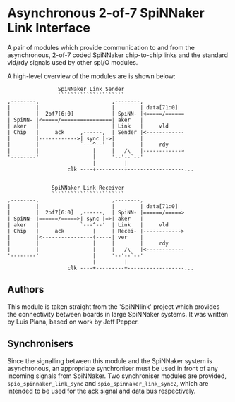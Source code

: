 Asynchronous 2-of-7 SpiNNaker Link Interface
============================================

A pair of modules which provide communication to and from the asynchronous,
2-of-7 coded SpiNNaker chip-to-chip links and the standard vld/rdy signals used
by other spI/O modules.

A high-level overview of the modules are is shown below:

	                SpiNNaker Link Sender
	                `````````````````````
	,--------,                       ,--------,
	|        |                       |        | data[71:0]  
	|        |  2of7[6:0]            | SpiNN- |<=====/======
	| SpiNN- |<=====/================| aker   |
	| aker   |                       | Link   |     vld
	| Chip   |     ack     ,------,  | Sender |<------------
	|        |------------>| sync |->|        |
	|        |             `---^--'  |        |     rdy
	|        |                 |     |   /\   |------------>
	'--------'                 |     '--'--`--'
	                           |         |
	                   clk ----+---------+------------------...


	              SpiNNaker Link Receiver
	              ```````````````````````
	,--------,                       ,--------,
	|        |                       |        | data[71:0]  
	|        |  2of7[6:0]  ,------,  | SpiNN- |======/=====>
	| SpiNN- |======/=====>| sync |=>| aker   |
	| aker   |             `---^--'  | Link   |     vld
	| Chip   |     ack         |     | Recei- |------------>
	|        |<----------------(-----| ver    |
	|        |                 |     |        |     rdy
	|        |                 |     |   /\   |<------------
	'--------'                 |     '--'--`--'
	                           |         |
	                   clk ----+---------+------------------...


Authors
-------

This module is taken straight from the 'SpiNNlink' project which provides the
connectivity between boards in large SpiNNaker systems. It was written by Luis
Plana, based on work by Jeff Pepper.


Synchronisers
-------------

Since the signalling between this module and the SpiNNaker system is
asynchronous, an appropriate synchroniser must be used in front of any incoming
signals from SpiNNaker. Two synchroniser modules are provided,
`spio_spinnaker_link_sync` and `spio_spinnaker_link_sync2`, which are intended
to be used for the ack signal and data bus respectively.
